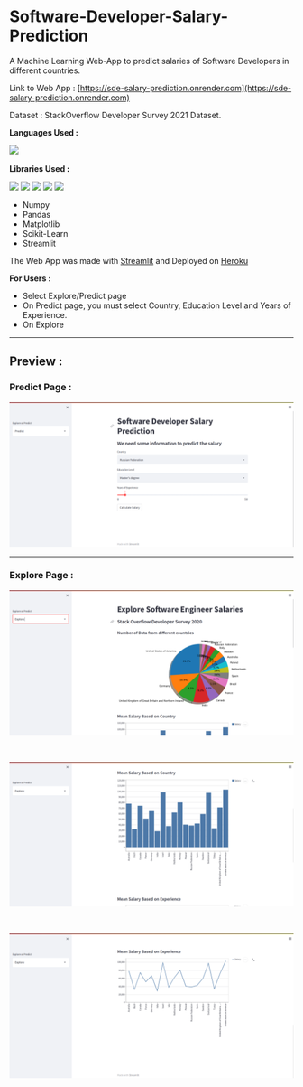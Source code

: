 # Software-Developer-Salary-Prediction
A Machine Learning Web-App to predict salaries of Software Developers in different countries. 

Link to Web App : [https://sde-salary-prediction.onrender.com](https://sde-salary-prediction.onrender.com)

Dataset : StackOverflow Developer Survey 2021 Dataset.

**Languages Used :**
<p> <img height=50 src="https://upload.wikimedia.org/wikipedia/commons/thumb/c/c3/Python-logo-notext.svg/1024px-Python-logo-notext.svg.png"></p>

**Libraries Used :** 
<p>
<img height=50 src="https://user-images.githubusercontent.com/67586773/105040771-43887300-5a88-11eb-9f01-bee100b9ef22.png">
<img height=50 src="https://upload.wikimedia.org/wikipedia/commons/thumb/2/22/Pandas_mark.svg/1200px-Pandas_mark.svg.png">
<img height=40 src="https://upload.wikimedia.org/wikipedia/commons/8/84/Matplotlib_icon.svg">
<img height=40 src="https://upload.wikimedia.org/wikipedia/commons/0/05/Scikit_learn_logo_small.svg">
<img height=30 src="https://streamlit.io/images/brand/streamlit-mark-color.svg"></p>

- Numpy 
- Pandas
- Matplotlib
- Scikit-Learn 
- Streamlit


The Web App was made with [Streamlit](https://streamlit.io/) and Deployed on [Heroku](https://dashboard.heroku.com/)

**For Users :**

- Select Explore/Predict page
- On Predict page, you must select Country, Education Level and Years of Experience.
- On Explore 

---

## Preview :
### Predict Page :
![Predict Page](./images/predict.png)

---

### Explore Page :

![Explore Page](./images/explore.png)

<br>

![Explore Page1](./images/explore_1.png)

<br>

![Explore Page2](./images/explore_2.png)
